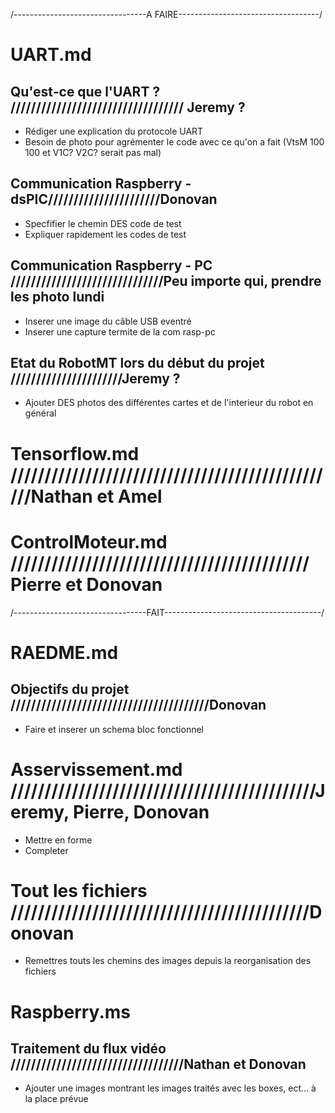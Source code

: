 ﻿/---------------------------------A FAIRE-----------------------------------/





# UART.md
## Qu'est-ce que l'UART ? ////////////////////////////////// Jeremy ?
- Rédiger une explication du protocole UART
- Besoin de photo pour agrémenter le code avec ce qu'on a fait (VtsM 100 100 et V1C? V2C? serait pas mal)

## Communication Raspberry - dsPIC//////////////////////Donovan
- Specfifier le chemin DES code de test
- Expliquer rapidement les codes de test

## Communication Raspberry - PC //////////////////////////////Peu importe qui, prendre les photo lundi
- Inserer une image du câble USB eventré
- Inserer une capture termite de la com rasp-pc

## Etat du RobotMT lors du début du projet 	//////////////////////Jeremy ?
- Ajouter DES photos des différentes cartes et de l'interieur du robot en général

# Tensorflow.md /////////////////////////////////////////////////Nathan et Amel

# ControlMoteur.md //////////////////////////////////////////// Pierre et Donovan




/---------------------------------FAIT---------------------------------------/

# RAEDME.md
## Objectifs du projet ///////////////////////////////////////Donovan
- Faire et inserer un schema bloc fonctionnel 

# Asservissement.md /////////////////////////////////////////////Jeremy, Pierre, Donovan
- Mettre en forme
- Completer

# Tout les fichiers ////////////////////////////////////////////Donovan
- Remettres touts les chemins des images depuis la reorganisation des fichiers

# Raspberry.ms
## Traitement du flux vidéo //////////////////////////////////Nathan et Donovan
- Ajouter une images montrant les images traités avec les boxes, ect... à la place prévue





